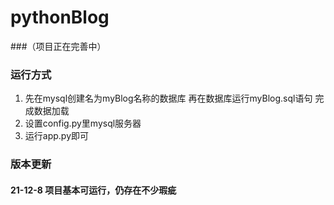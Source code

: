 # pythonBlog
###（项目正在完善中）
### 运行方式
1. 先在mysql创建名为myBlog名称的数据库 再在数据库运行myBlog.sql语句 完成数据加载
2. 设置config.py里mysql服务器
3. 运行app.py即可
### 版本更新
#### 21-12-8  项目基本可运行，仍存在不少瑕疵